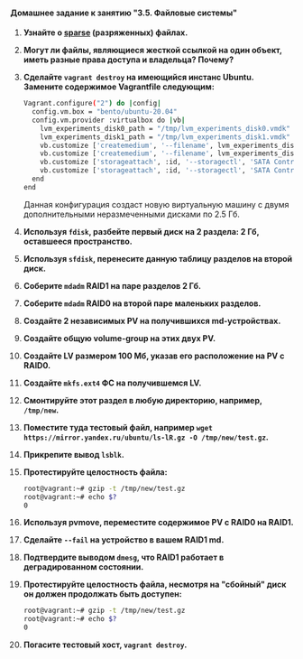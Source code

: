 #### Домашнее задание к занятию "3.5. Файловые системы"

1. **Узнайте о [sparse](https://ru.wikipedia.org/wiki/%D0%A0%D0%B0%D0%B7%D1%80%D0%B5%D0%B6%D1%91%D0%BD%D0%BD%D1%8B%D0%B9_%D1%84%D0%B0%D0%B9%D0%BB) (разряженных) файлах.**

1. **Могут ли файлы, являющиеся жесткой ссылкой на один объект, иметь разные права доступа и владельца? Почему?**
1. **Сделайте `vagrant destroy` на имеющийся инстанс Ubuntu. Замените содержимое Vagrantfile следующим:**

    ```bash
    Vagrant.configure("2") do |config|
      config.vm.box = "bento/ubuntu-20.04"
      config.vm.provider :virtualbox do |vb|
        lvm_experiments_disk0_path = "/tmp/lvm_experiments_disk0.vmdk"
        lvm_experiments_disk1_path = "/tmp/lvm_experiments_disk1.vmdk"
        vb.customize ['createmedium', '--filename', lvm_experiments_disk0_path, '--size', 2560]
        vb.customize ['createmedium', '--filename', lvm_experiments_disk1_path, '--size', 2560]
        vb.customize ['storageattach', :id, '--storagectl', 'SATA Controller', '--port', 1, '--device', 0, '--type', 'hdd', '--medium', lvm_experiments_disk0_path]
        vb.customize ['storageattach', :id, '--storagectl', 'SATA Controller', '--port', 2, '--device', 0, '--type', 'hdd', '--medium', lvm_experiments_disk1_path]
      end
    end
    ```

    Данная конфигурация создаст новую виртуальную машину с двумя дополнительными неразмеченными дисками по 2.5 Гб.

1. **Используя `fdisk`, разбейте первый диск на 2 раздела: 2 Гб, оставшееся пространство.**

1. **Используя `sfdisk`, перенесите данную таблицу разделов на второй диск.**

1. **Соберите `mdadm` RAID1 на паре разделов 2 Гб.**

1. **Соберите `mdadm` RAID0 на второй паре маленьких разделов.**

1. **Создайте 2 независимых PV на получившихся md-устройствах.**
1. **Создайте общую volume-group на этих двух PV.**

1. **Создайте LV размером 100 Мб, указав его расположение на PV с RAID0.**

1. **Создайте `mkfs.ext4` ФС на получившемся LV.**

1. **Смонтируйте этот раздел в любую директорию, например, `/tmp/new`.**

1. **Поместите туда тестовый файл, например `wget https://mirror.yandex.ru/ubuntu/ls-lR.gz -O /tmp/new/test.gz`.**

1. **Прикрепите вывод `lsblk`.**

1. **Протестируйте целостность файла:**

    ```bash
    root@vagrant:~# gzip -t /tmp/new/test.gz
    root@vagrant:~# echo $?
    0
    ```

1. **Используя pvmove, переместите содержимое PV с RAID0 на RAID1.**

1. **Сделайте `--fail` на устройство в вашем RAID1 md.**

1. **Подтвердите выводом `dmesg`, что RAID1 работает в деградированном состоянии.**

1. **Протестируйте целостность файла, несмотря на "сбойный" диск он должен продолжать быть доступен:**

    ```bash
    root@vagrant:~# gzip -t /tmp/new/test.gz
    root@vagrant:~# echo $?
    0
    ```

1. **Погасите тестовый хост, `vagrant destroy`.**
